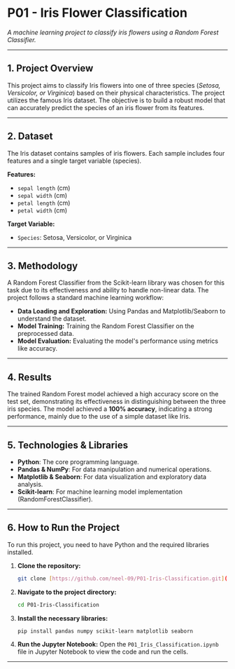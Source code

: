 # P01 - Iris Flower Classification

*A machine learning project to classify iris flowers using a Random Forest Classifier.*

---

## 1. Project Overview

This project aims to classify Iris flowers into one of three species (*Setosa, Versicolor, or Virginica*) based on their physical characteristics. The project utilizes the famous Iris dataset. The objective is to build a robust model that can accurately predict the species of an iris flower from its features.

---

## 2. Dataset

The Iris dataset contains samples of iris flowers. Each sample includes four features and a single target variable (species).

**Features:**
- `sepal length` (cm)
- `sepal width` (cm)
- `petal length` (cm)
- `petal width` (cm)

**Target Variable:**
- `Species`: Setosa, Versicolor, or Virginica

---

## 3. Methodology

A Random Forest Classifier from the Scikit-learn library was chosen for this task due to its effectiveness and ability to handle non-linear data. The project follows a standard machine learning workflow:
- **Data Loading and Exploration:** Using Pandas and Matplotlib/Seaborn to understand the dataset.
- **Model Training:** Training the Random Forest Classifier on the preprocessed data.
- **Model Evaluation:** Evaluating the model's performance using metrics like accuracy.

---

## 4. Results

The trained Random Forest model achieved a high accuracy score on the test set, demonstrating its effectiveness in distinguishing between the three iris species. The model achieved a **100% accuracy**, indicating a strong performance, mainly due to the use of a simple dataset like Iris.

---

## 5. Technologies & Libraries

- **Python**: The core programming language.
- **Pandas & NumPy**: For data manipulation and numerical operations.
- **Matplotlib & Seaborn**: For data visualization and exploratory data analysis.
- **Scikit-learn**: For machine learning model implementation (RandomForestClassifier).

---

## 6. How to Run the Project

To run this project, you need to have Python and the required libraries installed.

1.  **Clone the repository:**
    ```bash
    git clone [https://github.com/neel-09/P01-Iris-Classification.git](https://github.com/neel-09/P01-Iris-Classification.git)
    ```

2.  **Navigate to the project directory:**
    ```bash
    cd P01-Iris-Classification
    ```

3.  **Install the necessary libraries:**
    ```bash
    pip install pandas numpy scikit-learn matplotlib seaborn
    ```

4.  **Run the Jupyter Notebook:**
    Open the `P01_Iris_Classification.ipynb` file in Jupyter Notebook to view the code and run the cells.

---
